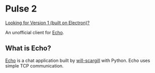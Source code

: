 # Pulse 2

[Looking for Version 1 (built on Electron)?](https://github.com/jake-walker/pulse/tree/v1)

An unofficial client for [Echo](https://github.com/will-scargill/ECHO).

## What is Echo?
[Echo](https://github.com/will-scargill/ECHO) is a chat application built by [will-scargill](https://github.com/will-scargill) with Python. Echo uses simple TCP communication.
